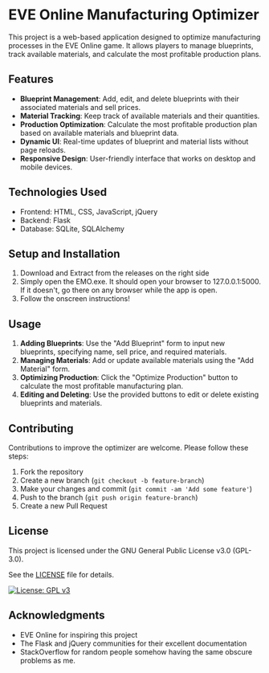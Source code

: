 # EVE Online Manufacturing Optimizer

This project is a web-based application designed to optimize manufacturing processes in the EVE Online game. It allows players to manage blueprints, track available materials, and calculate the most profitable production plans.

## Features

- **Blueprint Management**: Add, edit, and delete blueprints with their associated materials and sell prices.
- **Material Tracking**: Keep track of available materials and their quantities.
- **Production Optimization**: Calculate the most profitable production plan based on available materials and blueprint data.
- **Dynamic UI**: Real-time updates of blueprint and material lists without page reloads.
- **Responsive Design**: User-friendly interface that works on desktop and mobile devices.

## Technologies Used

- Frontend: HTML, CSS, JavaScript, jQuery
- Backend: Flask
- Database: SQLite, SQLAlchemy

## Setup and Installation

1. Download and Extract from the releases on the right side
2. Simply open the EMO.exe. It should open your browser to 127.0.0.1:5000. If it doesn't, go there on any browser while the app is open.
3. Follow the onscreen instructions!

## Usage

1. **Adding Blueprints**: Use the "Add Blueprint" form to input new blueprints, specifying name, sell price, and required materials.
2. **Managing Materials**: Add or update available materials using the "Add Material" form.
3. **Optimizing Production**: Click the "Optimize Production" button to calculate the most profitable manufacturing plan.
4. **Editing and Deleting**: Use the provided buttons to edit or delete existing blueprints and materials.

## Contributing

Contributions to improve the optimizer are welcome. Please follow these steps:

1. Fork the repository
2. Create a new branch (`git checkout -b feature-branch`)
3. Make your changes and commit (`git commit -am 'Add some feature'`)
4. Push to the branch (`git push origin feature-branch`)
5. Create a new Pull Request

## License

This project is licensed under the GNU General Public License v3.0 (GPL-3.0).

See the [LICENSE](LICENSE) file for details.

[![License: GPL v3](https://img.shields.io/badge/License-GPLv3-blue.svg)](https://www.gnu.org/licenses/gpl-3.0)

## Acknowledgments

- EVE Online for inspiring this project
- The Flask and jQuery communities for their excellent documentation
- StackOverflow for random people somehow having the same obscure problems as me.

